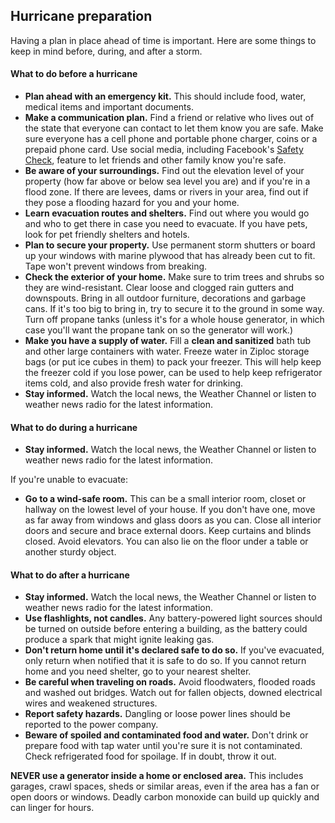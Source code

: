 ## Hurricane preparation

Having a plan in place ahead of time is important. Here are some things to keep in mind before, during, and after a storm.

#### What to do before a hurricane

- **Plan ahead with an emergency kit.** This should include food, water, medical items and important documents.
- **Make a communication plan.** Find a friend or relative who lives out of the state that everyone can contact to let them know you are safe. Make sure everyone has a cell phone and portable phone charger, coins or a prepaid phone card. Use social media, including Facebook's [Safety Check](https://www.facebook.com/about/safetycheck/), feature to let friends and other family know you're safe.
- **Be aware of your surroundings.** Find out the elevation level of your property (how far above or below sea level you are) and if you're in a flood zone. If there are levees, dams or rivers in your area, find out if they pose a flooding hazard for you and your home.
- **Learn evacuation routes and shelters.** Find out where you would go and who to get there in case you need to evacuate. If you have pets, look for pet friendly shelters and hotels.
- **Plan to secure your property.**  Use permanent storm shutters or board up your windows with marine plywood that has already been cut to fit. Tape won't prevent windows from breaking.
- **Check the exterior of your home.** Make sure to trim trees and shrubs so they are wind-resistant. Clear loose and clogged rain gutters and downspouts. Bring in all outdoor furniture, decorations and garbage cans. If it's too big to bring in, try to secure it to the ground in some way. Turn off propane tanks (unless it's for a whole house generator, in which case you'll want the propane tank on so the generator will work.)
- **Make you have a supply of water.** Fill a **clean and sanitized** bath tub and other large containers with water. Freeze water in Ziploc storage bags (or put ice cubes in them) to pack your freezer. This will help keep the freezer cold if you lose power, can be used to help keep refrigerator items cold, and also provide fresh water for drinking.
- **Stay informed.** Watch the local news, the Weather Channel or listen to weather news radio for the latest information.

#### What to do during a hurricane

- **Stay informed.** Watch the local news, the Weather Channel or listen to weather news radio for the latest information.

If you're unable to evacuate:

- **Go to a wind-safe room.** This can be a small interior room, closet or hallway on the lowest level of your house. If you don't have one, move as far away from windows and glass doors as you can. Close all interior doors and secure and brace external doors.  Keep curtains and blinds closed. Avoid elevators. You can also lie on the floor under a table or another sturdy object.

#### What to do after a hurricane

- **Stay informed.** Watch the local news, the Weather Channel or listen to weather news radio for the latest information.
- **Use flashlights, not candles.** Any battery-powered light sources should be turned on outside before entering a building, as the battery could produce a spark that might ignite leaking gas.
- **Don't return home until it's declared safe to do so.** If you've evacuated, only return when notified that it is safe to do so. If you cannot return home and you need shelter, go to your nearest shelter.
- **Be careful when traveling on roads.** Avoid floodwaters, flooded roads and washed out bridges. Watch out for fallen objects, downed electrical wires and weakened structures.
- **Report safety hazards.** Dangling or loose power lines should be reported to the power company.
- **Beware of spoiled and contaminated food and water.** Don't drink or prepare food with tap water until you're sure it is not contaminated. Check refrigerated food for spoilage. If in doubt, throw it out.

**NEVER use a generator inside a home or enclosed area.** This includes garages, crawl spaces, sheds or similar areas, even if the area has a fan or open doors or windows. Deadly carbon monoxide can build up quickly and can linger for hours.

